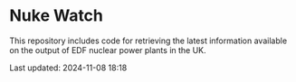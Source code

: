 # Nuke Watch

This repository includes code for retrieving the latest information available on the output of EDF nuclear power plants in the UK.

Last updated: 2024-11-08 18:18